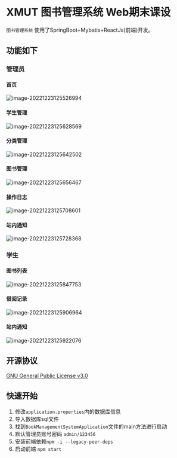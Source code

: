 # XMUT 图书管理系统 Web期末课设

`图书管理系统` 使用了SpringBoot+Mybatis+ReactJs(前端)开发。

## 功能如下

### 管理员

#### 首页

![image-20221223125526994](https://zwjimg.oss-cn-beijing.aliyuncs.com/image-20221223125526994.png)

#### 学生管理

![image-20221223125628569](https://zwjimg.oss-cn-beijing.aliyuncs.com/image-20221223125628569.png)

#### 分类管理

![image-20221223125642502](https://zwjimg.oss-cn-beijing.aliyuncs.com/image-20221223125642502.png)

#### 图书管理

![image-20221223125656467](https://zwjimg.oss-cn-beijing.aliyuncs.com/image-20221223125656467.png)

#### 操作日志

![image-20221223125708601](https://zwjimg.oss-cn-beijing.aliyuncs.com/image-20221223125708601.png)

#### 站内通知

![image-20221223125728368](https://zwjimg.oss-cn-beijing.aliyuncs.com/image-20221223125728368.png)

### 学生

#### 图书列表

![image-20221223125847753](https://zwjimg.oss-cn-beijing.aliyuncs.com/image-20221223125847753.png)

#### 借阅记录

![image-20221223125906964](https://zwjimg.oss-cn-beijing.aliyuncs.com/image-20221223125906964.png)

#### 站内通知

![image-20221223125922076](https://zwjimg.oss-cn-beijing.aliyuncs.com/image-20221223125922076.png)

## 开源协议

[GNU General Public License v3.0](./LICENSE)

## 快速开始

1. 修改`application.properties`内的数据库信息
2. 导入数据库sql文件
3. 找到`BookManagementSystemApplication`文件的main方法进行启动
4. 默认管理员账号密码 `admin/123456`
5. 安装前端依赖`npm -i --legacy-peer-deps`
6. 启动前端 `npm start`

